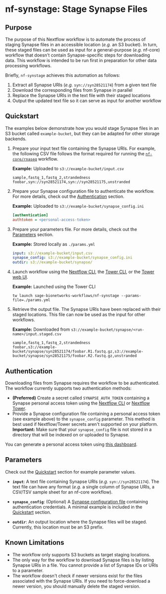 # nf-synstage: Stage Synapse Files

## Purpose

The purpose of this Nextflow workflow is to automate the process of staging Synapse files in an accessible location (_e.g._ an S3 bucket). In turn, these staged files can be used as input for a general-purpose (_e.g._ nf-core) workflow that doesn't contain Synapse-specific steps for downloading data. This workflow is intended to be run first in preparation for other data processing workflows.

Briefly, `nf-synstage` achieves this automation as follows:

1. Extract all Synapse URIs (_e.g._ `syn://syn28521174`) from a given text file
2. Download the corresponding files from Synapse in parallel
3. Replace the Synapse URIs in the text file with their staged locations
4. Output the updated text file so it can serve as input for another workflow

## Quickstart

The examples below demonstrate how you would stage Synapse files in an S3 bucket called `example-bucket`, but they can be adapted for other storage backends.

1. Prepare your input text file containing the Synapse URIs. For example, the following CSV file follows the format required for running the [`nf-core/rnaseq`](https://nf-co.re/rnaseq/latest/usage) workflow.

    **Example:** Uploaded to `s3://example-bucket/input.csv`

    ```text
    sample,fastq_1,fastq_2,strandedness
    foobar,syn://syn28521174,syn://syn28521175,unstranded
    ```

2. Prepare your Synapse configuration file to authenticate the workflow. For more details, check out the [Authentication](#authentication) section.

    **Example:** Uploaded to `s3://example-bucket/synapse_config.ini`

    ```ini
    [authentication]
    authtoken = <personal-access-token>
    ```

3. Prepare your parameters file. For more details, check out the [Parameters](#parameters) section.

    **Example:** Stored locally as `./params.yml`

    ```yaml
    input: s3://example-bucket/input.csv
    synapse_config: s3://example-bucket/synapse_config.ini
    outdir: s3://example-bucket/synapse/
    ```

4. Launch workflow using the [Nextflow CLI](https://nextflow.io/docs/latest/cli.html#run), the [Tower CLI](https://help.tower.nf/latest/cli/), or the [Tower web UI](https://help.tower.nf/latest/launch/launchpad/).

    **Example:** Launched using the Tower CLI

    ```console
    tw launch sage-bionetworks-workflows/nf-synstage --params-file=./params.yml
    ```

5. Retrieve the output file. The Synapse URIs have been replaced with their staged locations. This file can now be used as the input for other workflows.

    **Example:** Downloaded from `s3://example-bucket/synapse/<run-name>/input.staged.csv`

    ```text
    sample,fastq_1,fastq_2,strandedness
    foobar,s3://example-bucket/synapse/syn28521174/foobar.R1.fastq.gz,s3://example-bucket/synapse/syn28521175/foobar.R2.fastq.gz,unstranded
    ```

## Authentication

Downloading files from Synapse requires the workflow to be authenticated. The workflow currently supports two authentication methods:

- **(Preferred)** Create a secret called `SYNAPSE_AUTH_TOKEN` containing a Synapse personal access token using the [Nextflow CLI](https://nextflow.io/docs/latest/secrets.html) or [Nextflow Tower](https://help.tower.nf/latest/secrets/overview/). 
- Provide a Synapse configuration file containing a personal access token (see example above) to the `synapse_config` parameter. This method is best used if Nextflow/Tower secrets aren't supported on your platform. **Important:** Make sure that your `synapse_config` file is not stored in a directory that will be indexed on or uploaded to Synapse.

You can generate a personal access token using [this dashboard](https://www.synapse.org/#!PersonalAccessTokens:).

## Parameters

Check out the [Quickstart](#quickstart) section for example parameter values.

- **`input`**: A text file containing Synapse URIs (_e.g._ `syn://syn28521174`). The text file can have any format (_e.g._ a single column of Synapse URIs, a CSV/TSV sample sheet for an nf-core workflow).

- **`synapse_config`**: (Optional) A [Synapse configuration file](https://python-docs.synapse.org/build/html/Credentials.html#use-synapseconfig) containing authentication credentials. A minimal example is included in the [Quickstart](#quickstart) section.

- **`outdir`**: An output location where the Synapse files will be staged. Currently, this location must be an S3 prefix.

## Known Limitations

- The workflow only supports S3 buckets as target staging locations.
- The only way for the workflow to download Synapse files is by listing Synapse URIs in a file. You cannot provide a list of Synapse IDs or URIs to a parameter.
- The workflow doesn't check if newer versions exist for the files associated with the Synapse URIs. If you need to force-download a newer version, you should manually delete the staged version.
